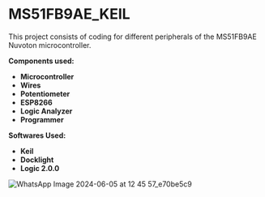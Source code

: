 # MS51FB9AE_KEIL

This project consists of coding for different peripherals of the MS51FB9AE Nuvoton microcontroller.

**Components used:**
- **Microcontroller**
- **Wires**
- **Potentiometer**
- **ESP8266**
- **Logic Analyzer**
- **Programmer**

**Softwares Used:**
- **Keil**
- **Docklight**
- **Logic 2.0.0**

![WhatsApp Image 2024-06-05 at 12 45 57_e70be5c9](https://github.com/SNEHA9SHARMA/MS51FB9AE_KEIL/assets/156566320/36bddb34-553c-4a5c-93e6-e2f159b08031)

